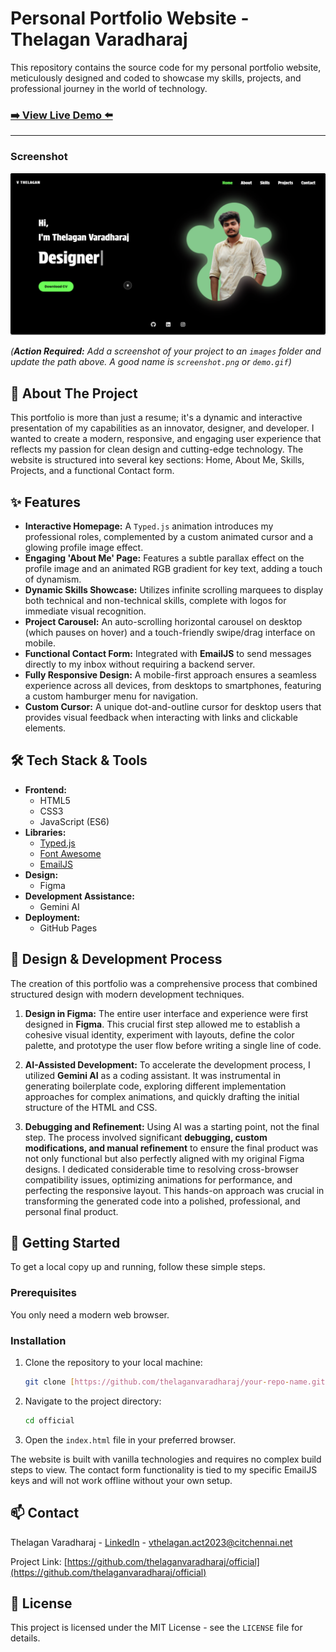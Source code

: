 # Personal Portfolio Website - Thelagan Varadharaj

This repository contains the source code for my personal portfolio website, meticulously designed and coded to showcase my skills, projects, and professional journey in the world of technology.

### [➡️ View Live Demo ⬅️](https://thelaganvaradharaj.github.io/official)

---

### Screenshot

![Portfolio Homepage Screenshot](./images/screenshot.png)

*(**Action Required:** Add a screenshot of your project to an `images` folder and update the path above. A good name is `screenshot.png` or `demo.gif`)*

## 📜 About The Project

This portfolio is more than just a resume; it's a dynamic and interactive presentation of my capabilities as an innovator, designer, and developer. I wanted to create a modern, responsive, and engaging user experience that reflects my passion for clean design and cutting-edge technology. The website is structured into several key sections: Home, About Me, Skills, Projects, and a functional Contact form.

## ✨ Features

- **Interactive Homepage:** A `Typed.js` animation introduces my professional roles, complemented by a custom animated cursor and a glowing profile image effect.
- **Engaging 'About Me' Page:** Features a subtle parallax effect on the profile image and an animated RGB gradient for key text, adding a touch of dynamism.
- **Dynamic Skills Showcase:** Utilizes infinite scrolling marquees to display both technical and non-technical skills, complete with logos for immediate visual recognition.
- **Project Carousel:** An auto-scrolling horizontal carousel on desktop (which pauses on hover) and a touch-friendly swipe/drag interface on mobile.
- **Functional Contact Form:** Integrated with **EmailJS** to send messages directly to my inbox without requiring a backend server.
- **Fully Responsive Design:** A mobile-first approach ensures a seamless experience across all devices, from desktops to smartphones, featuring a custom hamburger menu for navigation.
- **Custom Cursor:** A unique dot-and-outline cursor for desktop users that provides visual feedback when interacting with links and clickable elements.

## 🛠️ Tech Stack & Tools

- **Frontend:**
  - HTML5
  - CSS3
  - JavaScript (ES6)
- **Libraries:**
  - [Typed.js](https://github.com/mattboldt/typed.js/)
  - [Font Awesome](https://fontawesome.com/)
  - [EmailJS](https://www.emailjs.com/)
- **Design:**
  - Figma
- **Development Assistance:**
  - Gemini AI
- **Deployment:**
  - GitHub Pages

## 🎨 Design & Development Process

The creation of this portfolio was a comprehensive process that combined structured design with modern development techniques.

1.  **Design in Figma:** The entire user interface and experience were first designed in **Figma**. This crucial first step allowed me to establish a cohesive visual identity, experiment with layouts, define the color palette, and prototype the user flow before writing a single line of code.

2.  **AI-Assisted Development:** To accelerate the development process, I utilized **Gemini AI** as a coding assistant. It was instrumental in generating boilerplate code, exploring different implementation approaches for complex animations, and quickly drafting the initial structure of the HTML and CSS.

3.  **Debugging and Refinement:** Using AI was a starting point, not the final step. The process involved significant **debugging, custom modifications, and manual refinement** to ensure the final product was not only functional but also perfectly aligned with my original Figma designs. I dedicated considerable time to resolving cross-browser compatibility issues, optimizing animations for performance, and perfecting the responsive layout. This hands-on approach was crucial in transforming the generated code into a polished, professional, and personal final product.

## 🚀 Getting Started

To get a local copy up and running, follow these simple steps.

### Prerequisites

You only need a modern web browser.

### Installation

1.  Clone the repository to your local machine:
    ```sh
    git clone [https://github.com/thelaganvaradharaj/your-repo-name.git](https://github.com/thelaganvaradharaj/official.git)
    ```
2.  Navigate to the project directory:
    ```sh
    cd official
    ```
3.  Open the `index.html` file in your preferred browser.

The website is built with vanilla technologies and requires no complex build steps to view. The contact form functionality is tied to my specific EmailJS keys and will not work offline without your own setup.

## 📫 Contact

Thelagan Varadharaj - [LinkedIn](https://www.linkedin.com/in/thelagan-varadharaj/) - vthelagan.act2023@citchennai.net

Project Link: [https://github.com/thelaganvaradharaj/official](https://github.com/thelaganvaradharaj/official)

## 📄 License

This project is licensed under the MIT License - see the `LICENSE` file for details.
